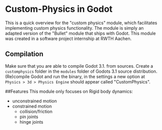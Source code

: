 # Custom-Physics in Godot
This is a quick overview for the "custom physics" module, which facilitates implementing
custom physics functionality. The module is simply an adapted version of the "Bullet" module
that ships with Godot.
This module was created in a software project internship at RWTH Aachen.

## Compilation
Make sure that you are able to compile Godot 3.1. from sources.
Create a `customphysics` folder in the `modules` folder of Godots 3.1 source distribution.
(Re)compile Godot and run the binary, in the settings a new option at `Physics > 3d > Physics Engine` should appear called "CustomPhysics".

##Features
This module only focuses on Rigid body dynamics:
- unconstrained motion
- constrained motion
  - collision/friction
  - pin joints
  - hinge joints
